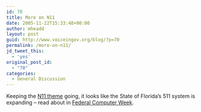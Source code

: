 ```yaml
---
id: 70
title: More on N11
date: 2005-11-22T15:33:48+00:00
author: mheadd
layout: post
guid: http://www.voiceingov.org/blog/?p=70
permalink: /more-on-n11/
jd_tweet_this:
  - 'yes'
original_post_id:
  - "70"
categories:
  - General Discussion
---
```

Keeping the [N11 theme](http://www.voiceingov.org/blog/?p=51) going, it looks like the State of Florida&#8217;s 511 system is expanding &#8211; read about in [Federal Computer Week](http://www.fcw.com/article91515-11-21-05-Web).